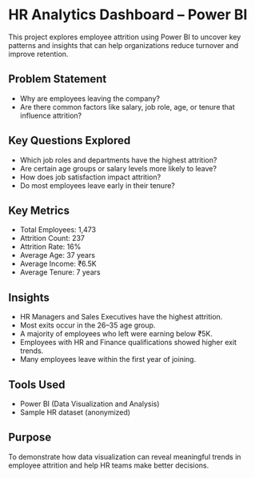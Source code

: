 # HR Analytics Dashboard – Power BI

This project explores employee attrition using Power BI to uncover key patterns and insights that can help organizations reduce turnover and improve retention.

## Problem Statement
- Why are employees leaving the company?
- Are there common factors like salary, job role, age, or tenure that influence attrition?

## Key Questions Explored
- Which job roles and departments have the highest attrition?
- Are certain age groups or salary levels more likely to leave?
- How does job satisfaction impact attrition?
- Do most employees leave early in their tenure?

## Key Metrics
- Total Employees: 1,473  
- Attrition Count: 237  
- Attrition Rate: 16%  
- Average Age: 37 years  
- Average Income: ₹6.5K  
- Average Tenure: 7 years

## Insights
- HR Managers and Sales Executives have the highest attrition.
- Most exits occur in the 26–35 age group.
- A majority of employees who left were earning below ₹5K.
- Employees with HR and Finance qualifications showed higher exit trends.
- Many employees leave within the first year of joining.

## Tools Used
- Power BI (Data Visualization and Analysis)
- Sample HR dataset (anonymized)

## Purpose
To demonstrate how data visualization can reveal meaningful trends in employee attrition and help HR teams make better decisions.

